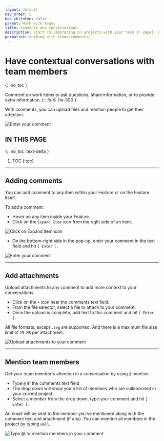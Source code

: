 ```yaml
---
layout: default
nav_order: 3
has_children: false
parent: Work with Teams
title: Comments and Conversations
description: Start collaborating on projects with your team in Zepel. Comment, mention people, and share files within your conversation.
permalink: working-with-teams/comments/
---
```

# Have contextual conversations with team members
{: .no_toc }

Comment on work items to ask questions, share information, or to provide extra information.
{: .fs-6 .fw-300 }

With comments, you can upload files and mention people to get their attention.

![Enter your comment](/guide/assets/uploads/zepel-comments.png "Comment text field")

## IN THIS PAGE
{: .no_toc .text-delta }

1. TOC
{:toc}

---

## Adding comments

You can add comment to any item within your Feature or on the Feature itself.

To add a comment:
- Hover on any item inside your Feature. 
- Click on the ```Expand Item``` icon from the right side of an item.

![Click on Expand Item icon](/guide/assets/uploads/expand-item.png "Expand Item Icon")

- On the bottom-right side in the pop-up, enter your comment in the text field and hit ```[ Enter ]```.

![Enter your comment](/guide/assets/uploads/comments-field.png "Comment text field")

---

## Add attachments

Upload attachments to any comment to add more context to your conversations. 

- Click on the ```+``` icon near the comments text field.
- From the file selector, select a file to attach to your comment.
- Once the upload is complete, add text to this comment and hit ```[ Enter ]```.

All file formats, except ```.svg``` are supported. And there is a maximum file size limit of ```25 MB``` per attachment.

![Upload attachments to your comment](/guide/assets/uploads/comment-attachments.png "Add Attachments to Comments")

---

## Mention team members

Get your team member's attention in a conversation by using ```@``` mention.

- Type ```@``` in the comments text field.
- The drop down will show you a list of members who are collaborated in your current project.
- Select a member from the drop down, type your comment and hit ```[ Enter ]```.

An email will be sent to the member you've mentioned along with the comment text and attachment (if any). You can mention all members in the project by typing ```@all```.

![Type @ to mention members in your comment](/guide/assets/uploads/comment-mentions.png "Mention teammates in Comments")
